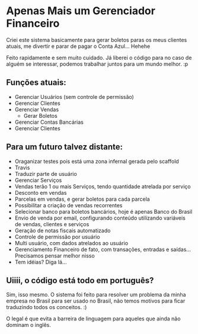 # Apenas Mais um Gerenciador Financeiro

Criei este sistema basicamente para gerar boletos paras os meus clientes atuais, me divertir e parar de pagar o Conta Azul... Hehehe

Feito rapidamente e sem muito cuidado. Já liberei o código para no caso de alguém se interessar, podemos trabalhar juntos para um mundo melhor. :p

## Funções atuais:

- Gerenciar Usuários (sem controle de permissão)
- Gerenciar Clientes
- Gerenciar Vendas
  - Gerar Boletos
- Gerenciar Contas Bancárias
- Gerenciar Clientes

## Para um futuro talvez distante:

- Oraganizar testes pois está uma zona infernal gerada pelo scaffold
- Travis
- Traduzir parte de usuário
- Gerenciar Serviços
- Vendas terão 1 ou mais Serviços, tendo quantidade atrelada por serviço
- Desconto em vendas
- Parcelas em vendas, e gerar boletos para cada parcela
- Possibilitar a criação de vendas recorrentes
- Selecionar banco para boletos bancários, hoje é apenas Banco do Brasil
- Envio de venda por email, configurando conteúdo utilizando variáveis de vendas, clientes e serviços
- Geração de notas fiscais automatizado
- Controle de permissão por usuário
- Multi usuário, com dados atrelados ao usuário
- Gerenciamento Financeiro de fato, com transações, entradas e saídas... Precisamos pensar melhor nisso
- Tem idéias? Diga lá...

## Uiiii, o código está todo em português?

Sim, isso mesmo. O sistema foi feito para resolver um problema da minha empresa no Brasil para ser usado no Brasil, não temos motivos para ficar traduzindo todos os conceitos. :)

O legal é que evita a barreira de linguagem para aqueles que ainda não dominam o inglês.
